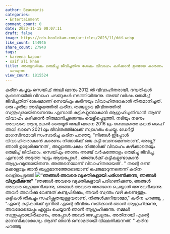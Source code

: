 ```yaml
---
author: Beaumaris
categories:
- Entertainment
comment_count: 0
date: 2023-11-15 08:07:11
draft: false
image: https://cdn.boolokam.com/articles/2023/11/ddd.webp
like_count: 144946
share_count: 27940
tags:
- kareena kapoor
- saif ali khan
title: അഞ്ചുവർഷം ഒരുമിച്ചു ജീവിച്ചതിനു ശേഷം വിവാഹം കഴിക്കാൻ ഉണ്ടായ കാരണം കരീന തുറന്നു
  പറയുന്നു
view_count: 1815524
---
```


കരീന കപൂറും സെയ്ഫ് അലി ഖാനും 2012 ൽ വിവാഹിതരായി. ദമ്പതികൾ മുംബൈയിൽ വിവാഹ ചടങ്ങുകൾ നടത്തിയിരുന്നു. അഞ്ച് വർഷം ഒരുമിച്ച് ജീവിച്ചതിന് ശേഷമാണ് സെയ്ഫും കരീനയും വിവാഹിതരാകാൻ തീരുമാനിച്ചത്. ഒരു പുതിയ അഭിമുഖത്തിൽ കരീന, തങ്ങളുടെ ജീവിതത്തിൽ സന്തുഷ്ടരായിരുന്നെന്നും എന്നാൽ കുട്ടികളുണ്ടാകാൻ ആഗ്രഹിച്ചതിനാൽ ആണ് വിവാഹം കഴിക്കാൻ തീരുമാനിച്ചതെന്നും വെളിപ്പെടുത്തി. നടിയും നടനും അവരുടെ ആദ്യ മകൻ തൈമൂർ അലി ഖാനെ 2016 ലും രണ്ടാമത്തെ മകൻ ജെഹ് അലി ഖാനെ 2021 ലും ജീവിതത്തിലേക്ക് സ്വാഗതം ചെയ്തു. ഡേർട്ടി മാഗസിനുമായി സംസാരിച്ച കരീന പറഞ്ഞു, “നിങ്ങൾ ഇപ്പോൾ വിവാഹിതരാകാൻ കാരണം നിങ്ങൾക്ക് ഒരു കുട്ടി വേണമെന്നതാണ്, അല്ലേ? ഞാൻ ഉദ്ദേശിക്കുന്നത് , അല്ലാത്തപക്ഷം നിങ്ങൾക്ക് വിവാഹം കഴിക്കാതെയും ഒരുമിച്ച് ജീവിക്കാം. സെയ്ഫും ഞാനും അഞ്ച് വർഷത്തോളം ഒരുമിച്ചു ജീവിച്ചു, എന്നാൽ അടുത്ത ഘട്ടം ആയപ്പോൾ , ഞങ്ങൾക്ക് കുട്ടികളുണ്ടാകാൻ ആഗ്രഹമുണ്ടായിരുന്നു. അങ്ങനെയാണ് വിവാഹിതരായത് . " തന്റെ രണ്ട് മക്കളോടും താൻ ബഹുമാനത്തോടെയാണ് പെരുമാറുന്നതെന്ന് കരീന വെളിപ്പെടുത്തി **![](https://cdn.boolokam.com/articles/2023/11/ddd.webp)“ഞങ്ങൾ അവരെ വ്യക്തികളായി പരിഗണിക്കുന്നു, ഞങ്ങൾ വിശ്രമിക്കുന്നു"** “ഞങ്ങൾ അവരെ വ്യക്തികളായി പരിഗണിക്കുന്നു, ഞങ്ങൾ അവരെ ബഹുമാനിക്കുന്നു, ഞങ്ങൾ അവരെ അങ്ങനെ ചെയ്യാൻ അനുവദിക്കുന്നു. അവർ അവർക്കു വേണ്ടത് കണ്ടുപിടിക്കും, അവർ സ്വന്തം വഴി കണ്ടെത്തും. കുട്ടികൾ തികച്ചും സഹിഷ്ണുതയുള്ളവരാണ്, നിങ്ങൾക്കറിയാമോ," കരീന പറഞ്ഞു, , "എന്റെ കുട്ടികൾക്ക് മുന്നിൽ എന്റെ ജീവിതം നയിക്കാൻ ഞാൻ ആഗ്രഹിക്കുന്നു, അവരോടൊപ്പം എല്ലാം ചെയ്യാൻ ഞാൻ ആഗ്രഹിക്കുന്നു. നമ്മൾ സന്തുഷ്ടരായിരിക്കണം, അപ്പോൾ അവർ തഴച്ചുവളരും. അതിനായി എന്റെ മാനസികാരോഗ്യം ആണ് ഞാൻ ഒന്നാമതായി വിലമതിക്കുന്നത്. " കരീന പറഞ്ഞു